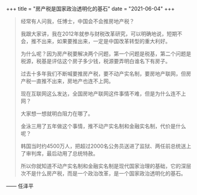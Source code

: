 +++
title = "房产税是国家政治透明化的基石"
date = "2021-06-04"
+++

> 经常有人问我，任博士，中国会不会推房地产税？
> 
> 我跟大家讲，我在2012年就参与财税改革研究，可以明确地说，短期不会，推不出来，如果要推出来，一定是中国改革转型的重大利好。
> 
> 为什么呢？因为房产税要解决两个问题，第一个问题是税基，第二个问题是税源，税基是评估这个房子多少钱，税源要弄明白谁名下有房子。
> 
> 过去十多年我们不断喊要推房产税，要不动产实名制，要房地产联网，但房产税一直推不出来，房地产也连不上网。
> 
> 现在互联网这么发达，全国房地产联网这件事情不难，但是为什么连不上网？
> 
> 大家想一想就明白阻力在哪了。
> 
> 金泳三用了五年做这个事情，推不动产实名制和金融实名制，代价是什么呢？
> 
> 韩国当时约4500万人，把超过2000名公务员送进了监狱、两任前总统送上了审判席，最后动用了总统特赦。
> 
> 所以你就知道不动产实名制和金融实名制是现代国家治理的基础，它的深层次不是什么房产税，而是一个政治改革，是一个国家政治透明化的基石。

—— 任泽平